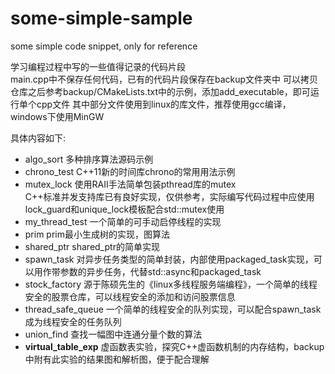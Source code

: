 # some-simple-sample
some simple code snippet, only for reference

学习编程过程中写的一些值得记录的代码片段  
main.cpp中不保存任何代码，已有的代码片段保存在backup文件夹中
可以拷贝仓库之后参考backup/CMakeLists.txt中的示例，添加add_executable，即可运行单个cpp文件
其中部分文件使用到linux的库文件，推荐使用gcc编译，windows下使用MinGW  

具体内容如下:
- algo_sort   多种排序算法源码示例
- chrono_test   C++11新的时间库chrono的常用用法示例
- mutex_lock   使用RAII手法简单包装pthread库的mutex  
    C++标准并发支持库已有良好实现，仅供参考，实际编写代码过程中应使用lock_guard和unique_lock模板配合std::mutex使用
- my_thread_test    一个简单的可手动启停线程的实现
- prim    prim最小生成树的实现，图算法
- shared_ptr    shared_ptr的简单实现
- spawn_task    对异步任务类型的简单封装，内部使用packaged_task实现，可以用作带参数的异步任务，代替std::async和packaged_task
- stock_factory   源于陈硕先生的《linux多线程服务端编程》，一个简单的线程安全的股票仓库，可以线程安全的添加和访问股票信息
- thread_safe_queue   一个简单的线程安全的队列实现，可以配合spawn_task成为线程安全的任务队列
- union_find    查找一幅图中连通分量个数的算法
- **virtual_table_exp**   虚函数表实验，探究C++虚函数机制的内存结构，backup中附有此实验的结果图和解析图，便于配合理解
